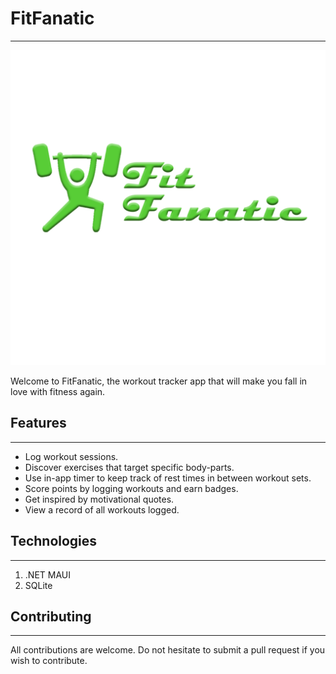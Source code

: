 # FitFanatic
---
![](./Resources/Splash/splash.svg)

Welcome to FitFanatic, the workout tracker app that will make you fall in love with fitness again.

## Features
---
- Log workout sessions.
- Discover exercises that target specific body-parts.
- Use in-app timer to keep track of rest times in between workout sets.
- Score points by logging workouts and earn badges.
- Get inspired by motivational quotes.
- View a record of all workouts logged.

## Technologies
---
1. .NET MAUI
2. SQLite

## Contributing
---
All contributions are welcome. Do not hesitate to submit a pull request if you wish to contribute.